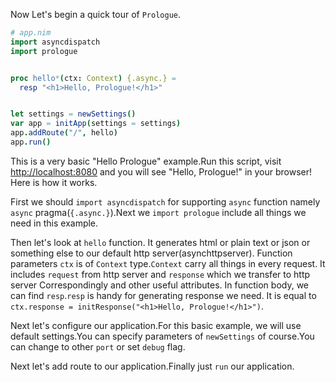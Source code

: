 Now Let's begin a quick tour of `Prologue`.

```nim
# app.nim
import asyncdispatch
import prologue


proc hello*(ctx: Context) {.async.} =
  resp "<h1>Hello, Prologue!</h1>"


let settings = newSettings()
var app = initApp(settings = settings)
app.addRoute("/", hello)
app.run()
```

This is a very basic "Hello Prologue" example.Run this script, visit [http://localhost:8080](http://localhost:8080) and you will
see "Hello, Prologue!" in your browser! Here is how it works.

First we should `import asyncdispatch` for supporting `async` function namely `async` pragma(`{.async.}`).Next we `import prologue` include all things we need in this example.

Then let's look at `hello` function. It generates html or plain text or json or something else to our default http server(asynchttpserver). Function parameters `ctx` is of `Context` type.`Context` carry all things in every request. It includes `request` from http server and `response` which we transfer to http server Correspondingly and other useful attributes. In function body, we can find `resp`.`resp` is handy for generating response we need. It is equal to `ctx.response = initResponse("<h1>Hello, Prologue!</h1>")`.

Next let's configure our application.For this basic
example, we will use default settings.You can specify parameters of `newSettings` of course.You can change to other `port` or set `debug` flag.

Next let's add route to our application.Finally just `run` our application.
